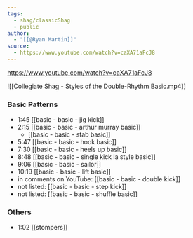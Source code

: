```yaml
---
tags:
  - shag/classicShag
  - public
author:
  - "[[@Ryan Martin]]"
source:
  - https://www.youtube.com/watch?v=caXA71aFcJ8
---
```

https://www.youtube.com/watch?v=caXA71aFcJ8

![[Collegiate Shag - Styles of the Double-Rhythm Basic.mp4]]

### Basic Patterns
- 1:45 [[basic - basic - jig kick]]
- 2:15 [[basic - basic - arthur murray basic]]
	- [[basic - basic - stab basic]]
- 5:47 [[basic - basic - hook basic]]
- 7:30 [[basic - basic - heels up basic]]
- 8:48 [[basic - basic - single kick la style basic]]
- 9:06 [[basic - basic - sailor]]
- 10:19 [[basic - basic - lift basic]]
- in comments on YouTube: [[basic - basic - double kick]]
- not listed: [[basic - basic - step kick]]
- not listed: [[basic - basic - shuffle basic]]
### Others
- 1:02 [[stompers]]